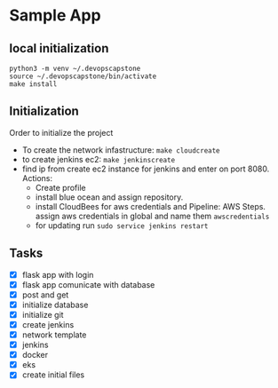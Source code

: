 # Sample App
## local initialization

```
python3 -m venv ~/.devopscapstone
source ~/.devopscapstone/bin/activate
make install
```

## Initialization
Order to initialize the project
 * To create the network infastructure: ```make cloudcreate```  
 * to create jenkins ec2: ```make jenkinscreate```  
 * find ip from create ec2 instance for jenkins and enter on port 8080. Actions:  
     * Create profile
     * install blue ocean and assign repository.
     * install CloudBees for aws credentials and Pipeline: AWS Steps. assign aws credentials in global and name them `awscredentials`
     * for updating run `sudo service jenkins restart` 
 

## Tasks

 - [x] flask app with login
 - [x] flask app comunicate with database
 - [x] post and get 
 - [x] initialize database
 - [x] initialize git
 - [x] create jenkins
 - [x] network template
 - [x] jenkins
 - [x] docker
 - [x] eks
 - [x] create initial files